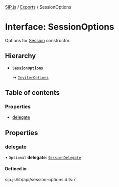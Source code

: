 [SIP.js](../README.md) / [Exports](../modules.md) / SessionOptions

# Interface: SessionOptions

Options for [Session](../classes/Session.md) constructor.

## Hierarchy

- **`SessionOptions`**

  ↳ [`InviterOptions`](InviterOptions.md)

## Table of contents

### Properties

- [delegate](SessionOptions.md#delegate)

## Properties

### delegate

• `Optional` **delegate**: [`SessionDelegate`](SessionDelegate.md)

#### Defined in

sip.js/lib/api/session-options.d.ts:7
